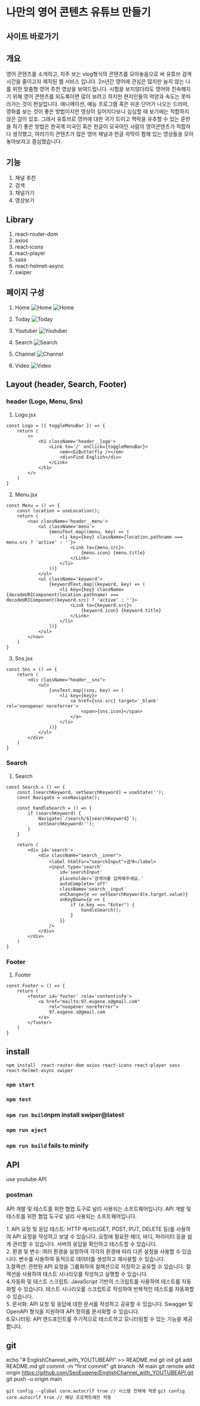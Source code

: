 # 나만의 영어 콘텐츠 유튜브 만들기

## 사이트 바로가기

## 개요
영어 콘텐츠를 소개하고, 자주 보는 vlog형식의 콘텐츠를 모아놓음으로 써 유튜브 검색 시간을 줄이고자 제작된 웹 서비스 입니다.
2n년간 영어에 관심은 많지만 늘지 않는 나를 위한 맞춤형 영어 추천 영상을 보여드립니다.
시험을 보지않더라도 영어와 친숙해지기 위해 영어 콘텐츠를 되도록이면 많이 보려고 하지만 현지인들의 억양과 속도는 못따라가는 것이 현실입니다.
애니메이션, 예능 프로그램 혹은 쉬운 단어가 나오는 드라마, 영화를 보는 것이 좋은 방법이지만 영상이 길어지다보니 심심할 때 보기에는 적합하지 않은 감이 있죠.
그래서 유튜브로 영어에 대한 귀가 트이고 맥락을 유추할 수 있는 훈련을 하기 좋은 방법은 한국계 미국인 혹은 한글이 모국어인 사람의 영어콘텐츠가 적합하다 생각했고, 여러가지 콘텐츠가 많은 영어 채널과 한글 자막이 함께 있는 영상들을 모아놓아보자고 결심했습니다.


## 기능
1. 채널 추천
2. 검색
3. 채널가기
4. 영상보기

## Library
1. react-router-dom 
2. axios
3. react-icons
4.  react-player
5.  sass
6.  react-helmet-async
7.  swiper

## 페이지 구성
1. Home
![Home](Main1.png)
![Home](Main2.png)

2. Today
![Today](Today.png)

3. Youtuber
![Youtuber](Youtuber.png)

4. Search
![Search](Search.png)

5. Channel
![Channel](Channel.png)

6. Video
![Video](Video.png)

## Layout (header, Search, Footer)
### header (Logo, Menu, Sns)
1. Logo.jsx
```
const Logo = ({ toggleMenuBar }) => {
    return (
        <>
            <h1 className='header__logo'>
                <Link to='/' onClick={toggleMenuBar}>
                    <em><GiButterfly /></em>
                    <div>Find English</div>
                </Link>
            </h1>
        </>
    )
}
```

2. Menu.jsx
```
const Menu = () => {
    const location = useLocation();
    return (
        <nav className='header__menu'>
            <ul className='menu'>
                {menuText.map((menu, key) => (
                    <li key={key} className={location.pathname === menu.src ? 'active' : ''}>
                        <Link to={menu.src}>
                            {menu.icon} {menu.title}
                        </Link>
                    </li>
                ))}
            </ul>
            <ul className='keyword'>
                {keywordText.map((keyword, key) => (
                    <li key={key} className={decodeURIComponent(location.pathname) === decodeURIComponent(keyword.src) ? 'active' : ''}>
                        <Link to={keyword.src}>
                            {keyword.icon} {keyword.title}
                        </Link>
                    </li>
                ))}
            </ul>
        </nav>
    )
}
```

3. Sns.jsx
```
const Sns = () => {
    return (
        <div className="header__sns">
            <ul>
                {snsText.map((sns, key) => (
                    <li key={key}>
                        <a href={sns.src} target='_blank' rel='nonopener noreferrer'>
                            <span>{sns.icon}</span>
                        </a>
                    </li>
                ))}
            </ul>
        </div>
    )
}
```

### Search
1. Search
```
const Search = () => {
    const [searchKeyword, setSearchKeyword] = useState('');
    const Navigate = useNavigate();

    const handleSearch = () => {
        if (searchKeyword) {
            Navigate(`/search/${searchKeyword}`);
            setSearchKeyword('');
        }
    }

    return (
        <div id='search'>
            <div className="search__inner">
                <label htmlFor="searchInput">검색</label>
                <input type='search'
                    id='searchInput'
                    placeholder='검색어를 입력해주세요.'
                    autoComplete='off'
                    className='search__input'
                    onChange={e => setSearchKeyword(e.target.value)}
                    onKeyDown={e => {
                        if (e.key === "Enter") {
                            handleSearch();
                        }
                    }}
                />
            </div>
        </div>
    )
}
```

### Footer
1. Footer
```
const Footer = () => {
    return (
        <footer id='footer' role='contentinfo'>
            <a href="mailto:97.eugene.s@gmail.com"
                rel="noopener noreferrer">
                97.eugene.s@gmail.com
            </a>
        </footer>
    )
}
```

## install
`npm install 
 react-router-dom axios react-icons react-player sass react-helmet-async swiper`

### `npm start`
### `npm test`
### `npm run build`npm install swiper@latest
### `npm run eject`
### `npm run build` fails to minify

## API
use youtube API

### postman
<p>API 개발 및 테스트를 위한 협업 도구로 널리 사용되는 소프트웨어입니다. API 개발 및 테스트를 위한 협업 도구로 널리 사용되는 소프트웨어입니다.</p>
1. API 요청 및 응답 테스트:
HTTP 메서드(GET, POST, PUT, DELETE 등)를 사용하여 API 요청을 작성하고 보낼 수 있습니다.
요청에 필요한 헤더, 바디, 파라미터 등을 쉽게 관리할 수 있습니다.
서버의 응답을 확인하고 테스트할 수 있습니다.
<br>
2. 환경 및 변수:
여러 환경을 설정하여 각각의 환경에 따라 다른 설정을 사용할 수 있습니다.
변수를 사용하여 동적으로 데이터를 생성하고 재사용할 수 있습니다.
<br>
3.컬렉션:
관련된 API 요청을 그룹화하여 컬렉션으로 저장하고 공유할 수 있습니다.
컬렉션을 사용하여 테스트 시나리오를 작성하고 실행할 수 있습니다.
<br>
4.자동화 및 테스트 스크립트:
JavaScript 기반의 스크립트를 사용하여 테스트를 자동화할 수 있습니다.
테스트 시나리오를 스크립트로 작성하여 반복적인 테스트를 자동화할 수 있습니다.
<br>
5. 문서화:
API 요청 및 응답에 대한 문서를 작성하고 공유할 수 있습니다.
Swagger 및 OpenAPI 형식을 지원하여 API 정의를 문서화할 수 있습니다.
<br>
6.모니터링:
API 엔드포인트를 주기적으로 테스트하고 모니터링할 수 있는 기능을 제공합니다.


## git
echo "# EnglishChannel_with_YOUTUBEAPI" >> README.md
  git init
  git add README.md
  git commit -m "first commit"
  git branch -M main
  git remote add origin https://github.com/SeoEugene/EnglishChannel_with_YOUTUBEAPI.git
  git push -u origin main


`git config --global core.autocrlf true // 시스템 전체에 적용`
`git config core.autocrlf true // 해당 프로젝트에만 적용`          

